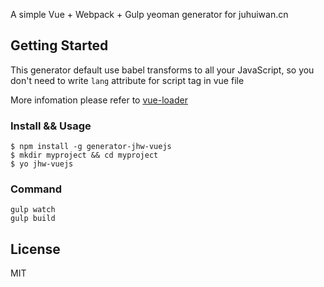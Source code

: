 A simple Vue + Webpack + Gulp yeoman generator for juhuiwan.cn
## Getting Started
This generator default use babel transforms to all your JavaScript, so you don't need to write `lang` attribute for script tag in vue file  

More infomation please refer to [vue-loader](https://github.com/vuejs/vue-loader)

### Install && Usage
```
$ npm install -g generator-jhw-vuejs
$ mkdir myproject && cd myproject
$ yo jhw-vuejs
```

### Command
```
gulp watch
gulp build
```
## License

MIT
